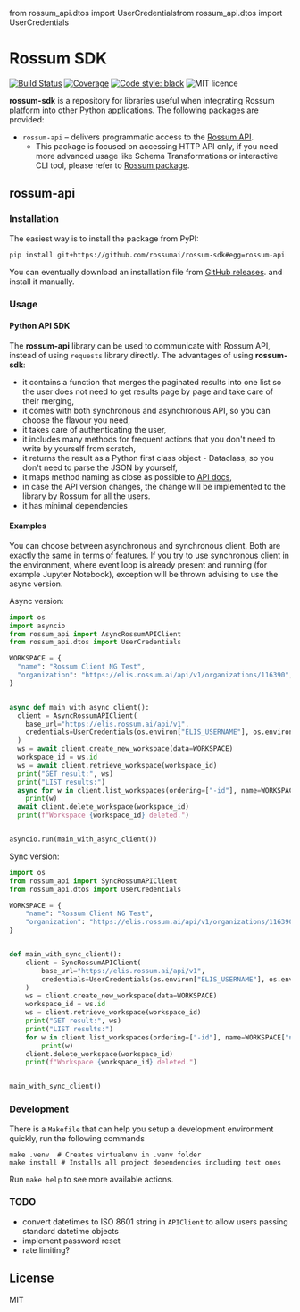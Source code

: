 from rossum_api.dtos import UserCredentialsfrom rossum_api.dtos import UserCredentials

# Rossum SDK

[![Build Status](https://github.com/rossumai/rossum-sdk/actions/workflows/lint-and-test.yaml/badge.svg)](https://github.com/rossumai/rossum-sdk/actions)
[![Coverage](https://codecov.io/gh/rossumai/rossum-sdk/branch/main/graph/badge.svg)](https://codecov.io/gh/rossumai/rossum-sdk)
[![Code style: black](https://img.shields.io/badge/code%20style-black-000000.svg)](https://github.com/ambv/black)
![MIT licence](https://img.shields.io/pypi/l/rossum.svg)

**rossum-sdk** is a repository for libraries useful when integrating Rossum platform into other Python applications. The following packages are provided:


* `rossum-api` – delivers programmatic access to the [Rossum API](https://api.elis.rossum.ai/docs).
  * This package is focused on accessing HTTP API only, if you need more advanced usage like Schema Transformations or interactive CLI tool, please refer to [Rossum package](https://github.com/rossumai/rossum).


## rossum-api

### Installation

The easiest way is to install the package from PyPI:

```bash
pip install git+https://github.com/rossumai/rossum-sdk#egg=rossum-api
```

You can eventually download an installation file from [GitHub releases](https://github.com/rossumai/rossum-sdk/releases).
and install it manually.

### Usage

#### Python API SDK

The **rossum-api** library can be used to communicate with Rossum API, instead of using `requests` library directly. The advantages of using **rossum-sdk**:

* it contains a function that merges the paginated results into one list so the user does not need to get results page by page and take care of their merging,
* it comes with both synchronous and asynchronous API, so you can choose the flavour you need,
* it takes care of authenticating the user,
* it includes many methods for frequent actions that you don't need to write by yourself from scratch,
* it returns the result as a Python first class object - Dataclass, so you don't need to parse the JSON by yourself,
* it maps method naming as close as possible to [API docs](https://elis.rossum.ai/api/docs),
* in case the API version changes, the change will be implemented to the library by Rossum for all the users.
* it has minimal dependencies

#### Examples

You can choose between asynchronous and synchronous client. Both are exactly the same in terms of features. If you try to use synchronous client in the environment, where event loop is already present and running (for example Jupyter Notebook), exception will be thrown advising to use the async version.

Async version:

```python
import os
import asyncio
from rossum_api import AsyncRossumAPIClient
from rossum_api.dtos import UserCredentials

WORKSPACE = {
  "name": "Rossum Client NG Test",
  "organization": "https://elis.rossum.ai/api/v1/organizations/116390",
}


async def main_with_async_client():
  client = AsyncRossumAPIClient(
    base_url="https://elis.rossum.ai/api/v1",
    credentials=UserCredentials(os.environ["ELIS_USERNAME"], os.environ["ELIS_PASSWORD"]),
  )
  ws = await client.create_new_workspace(data=WORKSPACE)
  workspace_id = ws.id
  ws = await client.retrieve_workspace(workspace_id)
  print("GET result:", ws)
  print("LIST results:")
  async for w in client.list_workspaces(ordering=["-id"], name=WORKSPACE["name"]):
    print(w)
  await client.delete_workspace(workspace_id)
  print(f"Workspace {workspace_id} deleted.")


asyncio.run(main_with_async_client())
```

Sync version:

```python
import os
from rossum_api import SyncRossumAPIClient
from rossum_api.dtos import UserCredentials

WORKSPACE = {
    "name": "Rossum Client NG Test",
    "organization": "https://elis.rossum.ai/api/v1/organizations/116390",
}


def main_with_sync_client():
    client = SyncRossumAPIClient(
        base_url="https://elis.rossum.ai/api/v1",
        credentials=UserCredentials(os.environ["ELIS_USERNAME"], os.environ["ELIS_PASSWORD"]),
    )
    ws = client.create_new_workspace(data=WORKSPACE)
    workspace_id = ws.id
    ws = client.retrieve_workspace(workspace_id)
    print("GET result:", ws)
    print("LIST results:")
    for w in client.list_workspaces(ordering=["-id"], name=WORKSPACE["name"]):
        print(w)
    client.delete_workspace(workspace_id)
    print(f"Workspace {workspace_id} deleted.")


main_with_sync_client()
```

### Development

There is a `Makefile` that can help you setup a development environment quickly, run the following commands

```
make .venv  # Creates virtualenv in .venv folder
make install # Installs all project dependencies including test ones
```

Run `make help` to see more available actions.

### TODO

* convert datetimes to ISO 8601 string in `APIClient` to allow users passing standard datetime objects
* implement password reset
* rate limiting?

## License

MIT
